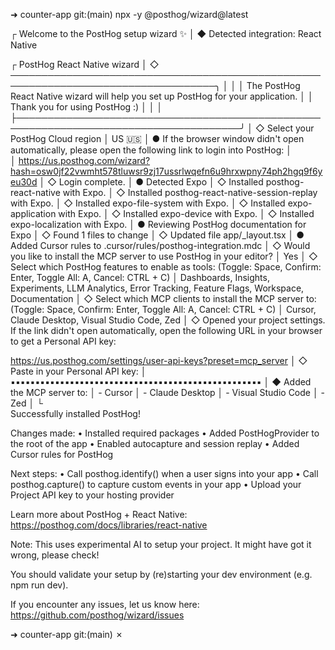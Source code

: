 
➜  counter-app git:(main) npx -y @posthog/wizard@latest

┌  Welcome to the PostHog setup wizard ✨
│
◆  Detected integration: React Native

┌   PostHog React Native wizard 
│
◇   ───────────────────────────────────────────────────────────────────────────────────╮
│                                                                                      │
│  The PostHog React Native wizard will help you set up PostHog for your application.  │
│  Thank you for using PostHog :)                                                      │
│                                                                                      │
├──────────────────────────────────────────────────────────────────────────────────────╯
│
◇  Select your PostHog Cloud region
│  US 🇺🇸
│
●  If the browser window didn't open automatically, please open the following link to login into PostHog:
│  
│  https://us.posthog.com/wizard?hash=osw0jf22vwmht578tluwsr9zj17ussrlwqefn6u9hrxwpny74ph2hgq9f6yeu30d
│
◇  Login complete. 
│
●  Detected Expo
│
◇  Installed posthog-react-native with Expo.
│
◇  Installed posthog-react-native-session-replay with Expo.
│
◇  Installed expo-file-system with Expo.
│
◇  Installed expo-application with Expo.
│
◇  Installed expo-device with Expo.
│
◇  Installed expo-localization with Expo.
│
●  Reviewing PostHog documentation for Expo
│
◇  Found 1 files to change
│
◇  Updated file app/_layout.tsx
│
●  Added Cursor rules to .cursor/rules/posthog-integration.mdc
│
◇  Would you like to install the MCP server to use PostHog in your
editor?
│  Yes
│
◇  Select which PostHog features to enable as tools: (Toggle: Space,
Confirm: Enter, Toggle All: A, Cancel: CTRL + C)
│  Dashboards, Insights, Experiments, LLM Analytics, Error Tracking,
Feature Flags, Workspace, Documentation
│
◇  Select which MCP clients to install the MCP server to: (Toggle:
Space, Confirm: Enter, Toggle All: A, Cancel: CTRL + C)
│  Cursor, Claude Desktop, Visual Studio Code, Zed
│
◇  Opened your project settings. If the link didn't open automatically, open the following URL in your browser to get a Personal API key: 

https://us.posthog.com/settings/user-api-keys?preset=mcp_server
│
◇  Paste in your Personal API key:
│  ▪▪▪▪▪▪▪▪▪▪▪▪▪▪▪▪▪▪▪▪▪▪▪▪▪▪▪▪▪▪▪▪▪▪▪▪▪▪▪▪▪▪▪▪▪▪▪▪▪▪▪
│
◆  Added the MCP server to:
│    - Cursor
│    - Claude Desktop
│    - Visual Studio Code
│    - Zed 
│
└  
Successfully installed PostHog!  
  
Changes made:
• Installed required packages
• Added PostHogProvider to the root of the app
• Enabled autocapture and session replay
• Added Cursor rules for PostHog

Next steps:
• Call posthog.identify() when a user signs into your app
• Call posthog.capture() to capture custom events in your app
• Upload your Project API key to your hosting provider

Learn more about PostHog + React Native: https://posthog.com/docs/libraries/react-native

Note: This uses experimental AI to setup your project. It might have got it wrong, please check!

You should validate your setup by (re)starting your dev environment (e.g. npm run dev).

If you encounter any issues, let us know here: https://github.com/posthog/wizard/issues

➜  counter-app git:(main) ✗ 